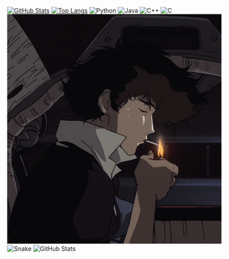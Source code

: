 [![GitHub Stats](https://github-readme-stats.vercel.app/api?username=rope01&show_icons=true&theme=radical)](https://github.com/rope01)
[![Top Langs](https://github-readme-stats.vercel.app/api/top-langs/?username=rope01&layout=compact)](https://github.com/rope01)
![Python](https://img.shields.io/badge/-Python-3776AB?logo=python&logoColor=black)
![Java](https://img.shields.io/badge/-Java-F7DF1E?logo=javascript&logoColor=black)
![C++](https://img.shields.io/badge/-C++-00599C?logo=c%2B%2B&logoColor=black)
![C](https://img.shields.io/badge/-C-A8B9CC?logo=c&logoColor=black)
![Banner](https://github.com/rope01/rope01/blob/main/cowboy%20bebop%20smoking%20GIF.gif)
![Snake](https://raw.githubusercontent.com/rope01/rope01/output/github-contribution-grid-snake.svg)
![GitHub Stats](https://github-readme-stats.vercel.app/api?username=rope01&theme=dark)
